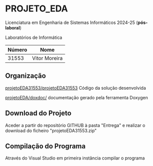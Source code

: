 # PROJETO_EDA

Licenciatura em Engenharia de Sistemas Informáticos 2024-25 (**pós-laboral**)

Laboratórios de Informática 

| Número | Nome |
| -----   | ---- |
|  31553     |  Vitor Moreira  |

## Organização

[projetoEDA31553/projetoEDA31553](./projetoEDA31553/projetoEDA)  Código da solução desenvolvida 

[projetoEDA/doxdoc/](.projetoEDA31553/doxdoc/)  documentação gerado pela ferramenta Doxygen

## Download do Projeto

Aceder a partir do repositório GITHUB à pasta "Entrega" e realizar o download do ficheiro "projetoEDA31553.zip"

## Compilação do Programa

Através do Visual Studio em primeira instância compilar o programa

